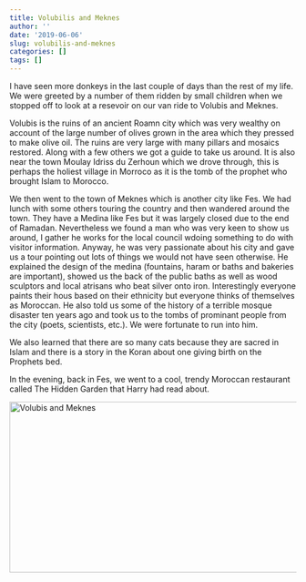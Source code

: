 ```yaml
---
title: Volubilis and Meknes
author: ''
date: '2019-06-06'
slug: volubilis-and-meknes
categories: []
tags: []
---
```


I have seen more donkeys in the last couple of days than the rest of my life. We were greeted by a number of them ridden by small children when we stopped off to look at a resevoir on our van ride to Volubis and Meknes.

Volubis is the ruins of an ancient Roamn city which was very wealthy on account of the large number of olives grown in the area which they pressed to make olive oil. The ruins are very large with many pillars and mosaics restored. Along with a few others we got a guide to take us around. It is also near the town Moulay Idriss du Zerhoun which we drove through, this is perhaps the holiest village in Morroco as it is the tomb of the prophet who brought Islam to Morocco.

We then went to the town of Meknes which is another city like Fes. We had lunch with some others touring the country and then wandered around the town. They have a Medina like Fes but it was largely closed due to the end of Ramadan. Nevertheless we found a man who was very keen to show us around, I gather he works for the local council wdoing something to do with visitor information. Anyway, he was very passionate about his city and gave us a tour pointing out lots of things we would not have seen otherwise. He explained the design of the medina (fountains, haram or baths and bakeries are important), showed us the back of the public baths as well as wood sculptors and local atrisans who beat silver onto iron. Interestingly everyone paints their hous based on their ethnicity but everyone thinks of themselves as Moroccan. He also told us some of the history of a terrible mosque disaster ten years ago and took us to the tombs of prominant people from the city (poets, scientists, etc.). We were fortunate to run into him.

We also learned that there are so many cats because they are sacred in Islam and there is a story in the Koran about one giving birth on the Prophets bed.

In the evening, back in Fes, we went to a cool, trendy Moroccan restaurant called The Hidden Garden that Harry had read about.

<img src="/post/2019-06-06-volubilis-and-meknes_files/Fig1.jpg" alt="Volubis and Meknes" width="800px" height="300px"/>
